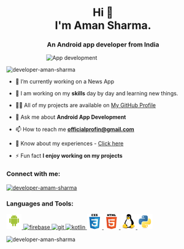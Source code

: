 <h1 align="center">Hi 👋<br>I'm Aman Sharma. </h1>
<h3 align="center">An Android app developer from India </h3>
<img align="right" alt="App development" width="400" src="https://user-images.githubusercontent.com/55389276/140866485-8fb1c876-9a8f-4d6a-98dc-08c4981eaf70.gif">
<br>
<p align="left"> <img src="https://komarev.com/ghpvc/?username=developer-aman-sharma&label=Profile%20views&color=0e75b6&style=flat" alt="developer-aman-sharma" /> </p>

- 🔭 I’m currently working on a News App

- 🌱 I am working on my **skills** day by day and learning new things.

- 👨‍💻 All of my projects are available on [My GitHub Profile](https://github.com/Developer-Aman-Sharma)

- 💬 Ask me about **Android App Development**

- 📫 How to reach me **officialprofin@gmail.com**

- 📄 Know about my experiences - [Click here](https://drive.google.com/file/d/1tlxblOhdzh8LswqFYszxSQQ_FiS46iqC/view?usp=sharing)

- ⚡ Fun fact **I enjoy working on my projects**

<h3 align="left">Connect with me:</h3>
<p align="left">
<a href="https://linkedin.com/in/developer-amam-sharma" target="blank"><img align="center" src="https://raw.githubusercontent.com/rahuldkjain/github-profile-readme-generator/master/src/images/icons/Social/linked-in-alt.svg" alt="developer-amam-sharma" height="30" width="40" /></a>
</p>

<h3 align="left">Languages and Tools:</h3>
<p align="left"> <a href="https://developer.android.com" target="_blank" rel="noreferrer"> <img src="https://raw.githubusercontent.com/devicons/devicon/master/icons/android/android-original-wordmark.svg" alt="android" width="40" height="40"/> </a> <a href="https://firebase.google.com/" target="_blank" rel="noreferrer"> <img src="https://www.vectorlogo.zone/logos/firebase/firebase-icon.svg" alt="firebase" width="40" height="40"/> </a> <a href="https://git-scm.com/" target="_blank" rel="noreferrer"> <img src="https://www.vectorlogo.zone/logos/git-scm/git-scm-icon.svg" alt="git" width="40" height="40"/> </a> <a href="https://kotlinlang.org" target="_blank" rel="noreferrer"> <img src="https://www.vectorlogo.zone/logos/kotlinlang/kotlinlang-icon.svg" alt="kotlin" width="40" height="40"/> </a><a href="https://www.w3schools.com/css/" target="_blank" rel="noreferrer"> <img src="https://raw.githubusercontent.com/devicons/devicon/master/icons/css3/css3-original-wordmark.svg" alt="css3" width="40" height="40"/> </a> <a href="https://www.w3.org/html/" target="_blank" rel="noreferrer"> <img src="https://raw.githubusercontent.com/devicons/devicon/master/icons/html5/html5-original-wordmark.svg" alt="html5" width="40" height="40"/> </a> <a href="https://www.linux.org/" target="_blank" rel="noreferrer"> <img src="https://raw.githubusercontent.com/devicons/devicon/master/icons/linux/linux-original.svg" alt="linux" width="40" height="40"/> </a> <a href="https://www.python.org" target="_blank" rel="noreferrer"> <img src="https://raw.githubusercontent.com/devicons/devicon/master/icons/python/python-original.svg" alt="python" width="40" height="40"/> </a>  </p>

<p><img align="center" src="https://github-readme-stats.vercel.app/api/top-langs?username=developer-aman-sharma&show_icons=true&locale=en&layout=compact" alt="developer-aman-sharma" /></p>
